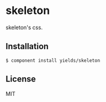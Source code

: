 
# skeleton

  skeleton's css.

## Installation

    $ component install yields/skeleton   

## License

  MIT
